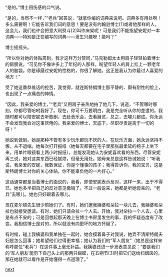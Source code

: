 
“是的。”博士用伤感的口气说。

“是的，当然不一样，”“老兵”回答说，“就拿你编的词典来说吧。词典多有用处啊！多么需要啊！它能告诉我们词的意思！要是没有约翰逊博士[1]或者他那样的人，这会儿，我们也许会把意大利熨斗[2]叫作床架呢！可是我们不能指望安妮对一本词典——特别是正在编写的词典——发生兴趣呀！能吗？”

博士摇摇头。

“所以你对她的体贴周到，我才这样万分赞同，”马克勒姆太太用扇子轻轻拍着博士的肩膀说，“可见你不像许多上了年纪的人那样，盼望年轻人的肩上扛上一颗老年人的脑袋。你是琢磨过安妮的性格的，你很了解她。这正是我认为你最讨人喜爱的地方！”

受了她这番恭维话的挖苦，我觉得，就连斯特朗博士那平静的、颇有耐性的脸上，也出现了一点痛苦的神情。

“因此，我亲爱的博士，”“老兵”又用扇子亲热地拍了他几下，说道，“不管哪时哪刻，你都尽管吩咐我好了。现在，你可千万要明白，我是完全听从你的差遣的。我随时都可以陪安妮去听歌剧，去赴音乐会，去看展览，总之，去哪儿都成。你永远不会发现我会对这事厌倦的。我亲爱的博士，天底下，尽职尽责是高于一切的呀！”

她说到做到。她是那种不管有多少玩乐都玩不厌的人，在玩乐方面，她永远坚持不懈，从不退缩。她每次打开报纸（她每天都要在宅子里那张最柔软的椅子上坐下来，用单片眼镜看上两小时报纸），总能发现她认为安妮喜欢看的东西。尽管安妮再三说，她对这类东西已经腻烦，但毫无用处。她母亲总是这样告诫她说：“听我说，我亲爱的安妮，我敢保证，你是个懂事的孩子；我得告诉你，我的宝贝，这是斯特朗博士对你的关心体贴，你不能辜负他的一片好心。”

这话通常都是当着博士的面说的，我看，即使安妮表示反对，这样一来，出于不得已，她也多半把自己的反对意见撤销了。不过一般说来，她都是听她母亲的，“老兵”去哪儿，她也只好跟着去哪儿。

现在麦尔顿先生很少陪她们了。有时，她们邀我姨婆和朵拉一块儿去，我姨婆和朵拉也就接受邀请。有时，她们只请朵拉一个人去。开始，我对朵拉一个人去，心里是有点不安的；可是回想起那天晚上在博士书房里发生的事，我的怀疑态度有了改变。我相信博士是对的，所以就没有向更坏的地方怀疑了。

有时候，碰上我姨婆和我单独在一起时，她会摸着鼻子对我说，她弄不清斯特朗夫妇是怎么回事；她希望他们过得更幸福；她认为我们的“军人朋友”（她总是这样来称呼那位“老兵”）在这件事上毫无补益。我姨婆还进一步发表意见说：“要是我们的‘军人朋友’能剪下自己头上的那两只蝴蝶，在五朔节[3]时把它们送给扫烟囱的，那在她就可以看作是开始懂得一点道理了。”

[next](page575.md)